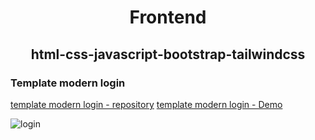 
<h1 align="center">Frontend</h1>
<h2 align="center">html-css-javascript-bootstrap-tailwindcss</h2>

<h3>Template modern login</h3>


[template modern login - repository](https://github.com/victorsantos-jobs/html-css-javascript-bootstrap-tailwindcss/tree/main/template_login_moderno)
[template modern login - Demo](https://html-css-javascript-bootstrap-tailwindcss.vercel.app/)

![login](https://github.com/victorsantos-jobs/html-css-javascript-bootstrap-tailwindcss/assets/152844642/43cf30e6-2b56-4c42-9529-1c0c8cc33c46)
